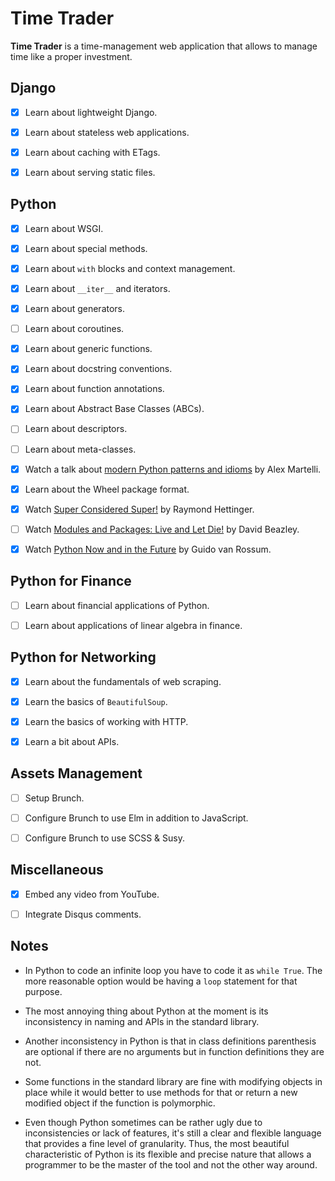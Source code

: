 # Time Trader

**Time Trader** is a time-management web application that allows to manage
time like a proper investment.

## Django

- [x] Learn about lightweight Django.
- [x] Learn about stateless web applications.
- [x] Learn about caching with ETags.
- [x] Learn about serving static files.


## Python

- [x] Learn about WSGI.
- [x] Learn about special methods.
- [x] Learn about `with` blocks and context management.
- [x] Learn about `__iter__` and iterators.
- [x] Learn about generators.
- [ ] Learn about coroutines.
- [x] Learn about generic functions.
- [x] Learn about docstring conventions.
- [x] Learn about function annotations.
- [x] Learn about Abstract Base Classes (ABCs).
- [ ] Learn about descriptors.
- [ ] Learn about meta-classes.
- [x] Watch a talk about [modern Python patterns and idioms](https://www.youtube.com/watch?t=10&v=LeuChRCByZc) by Alex Martelli.
- [x] Learn about the Wheel package format.
- [x] Watch [Super Considered Super!](https://www.youtube.com/watch?v=EiOglTERPEo) by Raymond Hettinger.
- [ ] Watch [Modules and Packages: Live and Let Die!](https://www.youtube.com/watch?v=0oTh1CXRaQ0) by David Beazley.
- [x] Watch [Python Now and in the Future](https://www.youtube.com/watch?v=bp3mCgrdMxU) by Guido van Rossum.


## Python for Finance

- [ ] Learn about financial applications of Python.
- [ ] Learn about applications of linear algebra in finance.


## Python for Networking

- [x] Learn about the fundamentals of web scraping.
- [x] Learn the basics of `BeautifulSoup`.
- [x] Learn the basics of working with HTTP.
- [x] Learn a bit about APIs.


## Assets Management

- [ ] Setup Brunch.
- [ ] Configure Brunch to use Elm in addition to JavaScript.
- [ ] Configure Brunch to use SCSS & Susy.


## Miscellaneous

- [x] Embed any video from YouTube.
- [ ] Integrate Disqus comments.


## Notes

- In Python to code an infinite loop you have to code it as `while True`.
The more reasonable option would be having a `loop` statement for that purpose.

- The most annoying thing about Python at the moment is its inconsistency in
naming and APIs in the standard library.

- Another inconsistency in Python is that in class definitions
parenthesis are optional if there are no arguments but in function
definitions they are not.

- Some functions in the standard library are fine with modifying objects
in place while it would better to use methods for that or return a new modified object if the function is polymorphic.

- Even though Python sometimes can be rather ugly due to inconsistencies or lack of features, it's still a clear and flexible language that provides a fine level of granularity. Thus, the most beautiful characteristic of Python is its flexible and precise nature that allows a programmer to be the master of the tool and not the other way around.
